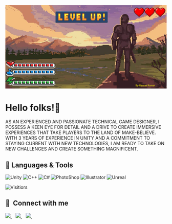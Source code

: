 

<!--
**gauravk908567** is a ✨ _special_ ✨ repository because its `README.md` (this file) appears on your GitHub profile.

Here are some ideas to get you started:

- 🔭 I’m currently working on ...
- 🌱 I’m currently learning ...
- 👯 I’m looking to collaborate on ...
- 🤔 I’m looking for help with ...
- 💬 Ask me about ...
- 📫 How to reach me: ...
- 😄 Pronouns: ...
- ⚡ Fun fact: ...
-->
![Header](https://github.com/gauravk908567/gauravk908567/blob/main/GitHub_Banner.jpg)

# Hello folks!👋
AS AN EXPERIENCED AND PASSIONATE TECHNICAL GAME DESIGNER, I POSSESS A KEEN EYE FOR DETAIL AND A DRIVE TO CREATE IMMERSIVE EXPERIENCES THAT TAKE PLAYERS TO THE LAND OF MAKE-BELIEVE. WITH 3 YEARS OF EXPERIENCE IN UNITY AND A COMMITMENT TO STAYING CURRENT WITH NEW TECHNOLOGIES, I AM READY TO TAKE ON NEW CHALLENGES AND CREATE SOMETHING MAGNIFICENT.
## 🔧 Languages & Tools
<p align='left'>
  <img src="https://upload.wikimedia.org/wikipedia/commons/1/19/Unity_Technologies_logo.svg" alt="Unity" width="80" height="40">
  <img src='https://upload.wikimedia.org/wikipedia/commons/1/18/ISO_C%2B%2B_Logo.svg' alt="C++" width="60" height="40">
  <img src='https://upload.wikimedia.org/wikipedia/commons/4/4f/Csharp_Logo.png' alt="C#" width='50' height='50'>
   <img src="https://upload.wikimedia.org/wikipedia/commons/a/af/Adobe_Photoshop_CC_icon.svg" alt="PhotoShop" width="auto" height="40"/>
   <img src="https://upload.wikimedia.org/wikipedia/commons/f/fb/Adobe_Illustrator_CC_icon.svg" alt="Illustrator" width="40" height="40"/>
  <img src="https://upload.wikimedia.org/wikipedia/commons/d/da/Unreal_Engine_Logo.svg" alt="Unreal" width="40" height="40"/>
</p>

![Visitiors](https://komarev.com/ghpvc/?username=gauravk908567)

## 🔗 &nbsp;**Connect with me**
<p align="left">
<a href="mailto:gauravk908567@gmail.com">
    <img src="https://img.shields.io/badge/Gmail-D14836?style=for-the-badge&logo=gmail&logoColor=white" />
  </a>&nbsp;&nbsp;
 <a href="https://www.linkedin.com/in/gaurav-kumar-20492818b/">
    <img src="https://img.shields.io/badge/linkedin-%230077B5.svg?&style=for-the-badge&logo=linkedin&logoColor=white" />
  </a>&nbsp;&nbsp;
  <a href="https://www.instagram.com/ign_superman_/">
    <img src="https://img.shields.io/badge/instagram-%23E4405F.svg?&style=for-the-badge&logo=instagram&logoColor=white" />        
  </a>&nbsp;&nbsp;
